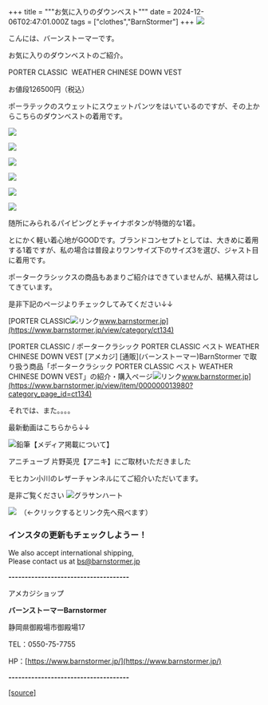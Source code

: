 +++
title = """お気に入りのダウンベスト"""
date = 2024-12-06T02:47:01.000Z
tags = ["clothes","BarnStormer"]
+++
[![](https://stat.ameba.jp/user_images/20231023/16/barnstormer-go/b2/03/p/o0420015015354743273.png)](https://ameblo.jp/barnstormer-go/entry-12825670498.html)

こんには、バーンストーマーです。

お気に入りのダウンベストのご紹介。

PORTER CLASSIC  WEATHER CHINESE DOWN VEST 　

お値段126500円（税込）

ポーラテックのスウェットにスウェットパンツをはいているのですが、その上からこちらのダウンベストの着用です。

[![](https://stat.ameba.jp/user_images/20241206/11/barnstormer-go/d1/b9/j/o0490070015518294478.jpg)](https://stat.ameba.jp/user_images/20241206/11/barnstormer-go/d1/b9/j/o0490070015518294478.jpg)

[![](https://stat.ameba.jp/user_images/20241206/11/barnstormer-go/2e/cb/j/o0466070015518294479.jpg)](https://stat.ameba.jp/user_images/20241206/11/barnstormer-go/2e/cb/j/o0466070015518294479.jpg)

[![](https://stat.ameba.jp/user_images/20241206/11/barnstormer-go/6e/e0/j/o0466070015518294480.jpg)](https://stat.ameba.jp/user_images/20241206/11/barnstormer-go/6e/e0/j/o0466070015518294480.jpg)

[![](https://stat.ameba.jp/user_images/20241206/11/barnstormer-go/63/ee/j/o0466070015518296160.jpg)](https://stat.ameba.jp/user_images/20241206/11/barnstormer-go/63/ee/j/o0466070015518296160.jpg)

[![](https://stat.ameba.jp/user_images/20241206/11/barnstormer-go/fb/6f/j/o0466070015518296163.jpg)](https://stat.ameba.jp/user_images/20241206/11/barnstormer-go/fb/6f/j/o0466070015518296163.jpg)

[![](https://stat.ameba.jp/user_images/20241206/11/barnstormer-go/79/6e/j/o0466070015518296164.jpg)](https://stat.ameba.jp/user_images/20241206/11/barnstormer-go/79/6e/j/o0466070015518296164.jpg)

随所にみられるパイピングとチャイナボタンが特徴的な1着。

とにかく軽い着心地がGOODです。ブランドコンセプトとしては、大きめに着用する1着ですが、私の場合は普段よりワンサイズ下のサイズ3を選び、ジャスト目に着用です。

ポータークラシックスの商品もあまりご紹介はできていませんが、結構入荷はしてきています。

是非下記のページよりチェックしてみてください↓↓

[PORTER CLASSIC![リンク](https://c.stat100.ameba.jp/ameblo/symbols/v3.20.0/svg/gray/editor_link.svg)www.barnstormer.jp](https://www.barnstormer.jp/view/category/ct134)

[PORTER CLASSIC / ポータークラシック PORTER CLASSIC ベスト WEATHER CHINESE DOWN VEST \[アメカジ\] \[通販\](バーンストーマー)BarnStormer で取り扱う商品「ポータークラシック PORTER CLASSIC ベスト WEATHER CHINESE DOWN VEST」の紹介・購入ページ![リンク](https://c.stat100.ameba.jp/ameblo/symbols/v3.20.0/svg/gray/editor_link.svg)www.barnstormer.jp](https://www.barnstormer.jp/view/item/000000013980?category_page_id=ct134)

それでは、また。。。。

最新動画はこちらから↓↓

![鉛筆](https://stat100.ameba.jp/blog/ucs/img/char/char3/519.png)【メディア掲載について】

アニチューブ 片野英児【アニキ】にご取材いただきました

モヒカン小川のレザーチャンネルにてご紹介いただいてます。

是非ご覧ください ![グラサンハート](https://stat100.ameba.jp/blog/ucs/img/char/char3/148.png)

[![](https://stat.ameba.jp/user_images/20230412/16/barnstormer-go/6a/23/p/o0108010815269242493.png)](https://www.instagram.com/barnstormer_daily/)　（←クリックするとリンク先へ飛べます）

### インスタの更新もチェックしようー！

We also accept international shipping,  
Please contact us at bs@barnstormer.jp

**\-------------------------------------**

アメカジショップ

**バーンストーマーBarnstormer**

静岡県御殿場市御殿場17

TEL：0550-75-7755

HP：[https://www.barnstormer.jp/](https://www.barnstormer.jp/)

**\-------------------------------------**

[[source]](https://ameblo.jp/barnstormer-go/entry-12877640928.html)
